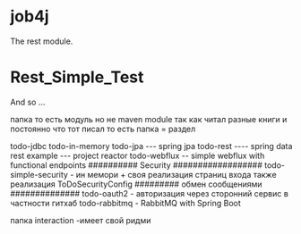 # job4j
The rest module.
# Rest_Simple_Test

And so ...

папка то есть модуль но не maven module так как читал разные книги и постоянно что тот писал
то есть папка = раздел

todo-jdbc 
todo-in-memory
todo-jpa  --- spring jpa
todo-rest ---- spring data rest
example --- project reactor
todo-webflux -- simple webflux with functional endpoints
########## Security ##################
todo-simple-security - ин мемори + своя реализация страниц входа  также реализация ToDoSecurityConfig
######### обмен сообщениями ##############
todo-oauth2 - авторизация через сторонний сервис в частности гитхаб
todo-rabbitmq - RabbitMQ with Spring Boot


папка interaction -имеет свой ридми
